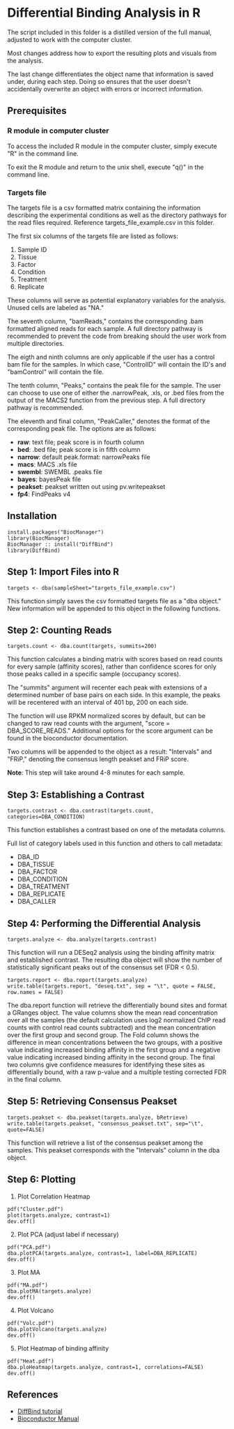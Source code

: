 # Differential Binding Analysis in R

The script included in this folder is a distilled version of the full manual, adjusted to work with the computer cluster.

Most changes address how to export the resulting plots and visuals from the analysis.

The last change differentiates the object name that information is saved under, during each step. 
Doing so ensures that the user doesn't accidentally overwrite an object with errors or incorrect information.

## Prerequisites
### R module in computer cluster
To access the included R module in the computer cluster, simply execute "R" in the command line.

To exit the R module and return to the unix shell, execute "q()" in the command line.

### Targets file
The targets file is a csv formatted matrix containing the information describing the experimental conditions as well as the directory pathways for the read files required. Reference targets_file_example.csv in this folder.

The first six columns of the targets file are listed as follows:
1. Sample ID
2. Tissue
3. Factor
4. Condition
5. Treatment
6. Replicate

These columns will serve as potential explanatory variables for the analysis. Unused cells are labeled as "NA."

The seventh column, "bamReads," contains the corresponding .bam formatted aligned reads for each sample. A full directory pathway is recommended to prevent the code from breaking should the user work from multiple directories. 

The eigth and ninth columns are only applicable if the user has a control bam file for the samples. In which case, "ControlID" will contain the ID's and "bamControl" will contain the file.

The tenth column, "Peaks," contains the peak file for the sample. The user can choose to use one of either the .narrowPeak, .xls, or .bed files from the output of the MACS2 function from the previous step. A full directory pathway is recommended.

The eleventh and final column, "PeakCaller," denotes the format of the corresponding peak file. The options are as follows:
* **raw**: text file; peak score is in fourth column
* **bed**: .bed file; peak score is in fifth column
* **narrow**: default peak.format: narrowPeaks file
* **macs**: MACS .xls file
* **swembl**: SWEMBL .peaks file
* **bayes**: bayesPeak file
* **peakset**: peakset written out using pv.writepeakset
* **fp4**: FindPeaks v4

## Installation
```
install.packages("BiocManager")
library(BiocManager)
BiocManager :: install("DiffBind")
library(DiffBind)
```

## Step 1: Import Files into R
```
targets <- dba(sampleSheet="targets_file_example.csv")
```
This function simply saves the csv formatted targets file as a "dba object."
New information will be appended to this object in the following functions.

## Step 2: Counting Reads
```
targets.count <- dba.count(targets, summits=200)
```
This function calculates a binding matrix with scores based on read counts for every sample (affinity scores), rather than confidence scores for only those peaks called in a specific sample (occupancy scores).

The "summits" argument will recenter each peak with extensions of a determined number of base pairs on each side. In this example, the peaks will be recentered with an interval of 401 bp, 200 on each side.

The function will use RPKM normalized scores by default, but can be changed to raw read counts with the argument, "score = DBA_SCORE_READS."
Additional options for the score argument can be found in the bioconductor documentation.

Two columns will be appended to the object as a result: "Intervals" and "FRiP," denoting the consensus length peakset and FRiP score.

**Note**: This step will take around 4-8 minutes for each sample.  

## Step 3: Establishing a Contrast
```
targets.contrast <- dba.contrast(targets.count, categories=DBA_CONDITION)
```
This function establishes a contrast based on one of the metadata columns.

Full list of category labels used in this function and others to call metadata:
* DBA_ID
* DBA_TISSUE
* DBA_FACTOR
* DBA_CONDITION
* DBA_TREATMENT
* DBA_REPLICATE
* DBA_CALLER

## Step 4: Performing the Differential Analysis
```
targets.analyze <- dba.analyze(targets.contrast)
```
This function will run a DESeq2 analysis using the binding affinity matrix and established contrast. The resulting dba object will show the number of statistically significant peaks out of the consensus set (FDR < 0.5). 

```
targets.report <- dba.report(targets.analyze)
write.table(targets.report, "deseq.txt", sep = "\t", quote = FALSE, row.names = FALSE)
```
The dba.report function will retrieve the differentially bound sites and format a GRanges object. 
The value columns show the mean read concentration over all the samples (the default calculation uses log2 normalized ChIP read counts with control read counts subtracted) and the mean concentration over the first group and second group. 
The Fold column shows the difference in mean concentrations between the two groups, with a positive value indicating increased binding affinity in the first group and a negative value indicating increased binding affinity in the second group.
The final two columns give confidence measures for identifying these sites as differentially bound, with a raw p-value and a multiple testing corrected FDR in the final column.

## Step 5: Retrieving Consensus Peakset
```
targets.peakset <- dba.peakset(targets.analyze, bRetrieve)
write.table(targets.peakset, "consensus_peakset.txt", sep="\t", quote=FALSE)
```
This function will retrieve a list of the consensus peakset among the samples. This peakset corresponds with the "Intervals" column in the dba object.

## Step 6: Plotting
1. Plot Correlation Heatmap
```
pdf("Cluster.pdf")
plot(targets.analyze, contrast=1)
dev.off()
```
2. Plot PCA (adjust label if necessary)
```
pdf("PCA.pdf")
dba.plotPCA(targets.analyze, contrast=1, label=DBA_REPLICATE)
dev.off()
```
3. Plot MA
```
pdf("MA.pdf")
dba.plotMA(targets.analyze)
dev.off()
```
4. Plot Volcano
```
pdf("Volc.pdf")
dba.plotVolcano(targets.analyze)
dev.off()
```
5. Plot Heatmap of binding affinity
```
pdf("Heat.pdf")
dba.ploHeatmap(targets.analyze, contrast=1, correlations=FALSE)
dev.off()
```

## References
* [DiffBind tutorial](http://bioconductor.org/packages/release/bioc/vignettes/DiffBind/inst/doc/DiffBind.pdf)
* [Bioconductor Manual](https://bioconductor.org/packages/devel/bioc/manuals/DiffBind/man/DiffBind.pdf)




